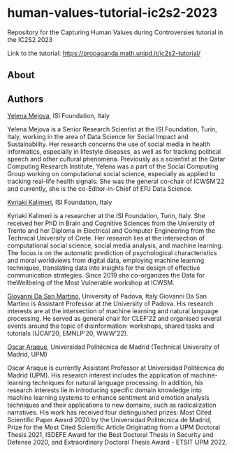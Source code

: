 # human-values-tutorial-ic2s2-2023
Repository for the Capturing Human Values during Controversies tutorial in the IC2S2 2023

Link to the tutorial: https://propaganda.math.unipd.it/ic2s2-tutorial/

## About


## Authors

[Yelena Mejova](https://yelenamejova.com), ISI Foundation, Italy
 
Yelena Mejova is a Senior Research Scientist at the ISI Foundation, Turin, Italy, working in the area of Data Science for Social Impact and Sustainability. Her research concerns the use of social media in health informatics, especially in lifestyle diseases, as well as for tracking political speech and other cultural phenomena. Previously as a scientist at the Qatar Computing Research Institute, Yelena was a part of the Social Computing Group working on computational social science, especially as applied to tracking real-life health signals. She was the general co-chair of ICWSM’22 and currently, she is the co-Editor-in-Chief of EPJ Data Science.

[Kyriaki Kalimeri](https://www.linkedin.com/in/kalimeri/), ISI Foundation, Italy

Kyriaki Kalimeri is a researcher at the ISI Foundation, Turin, Italy.  She received her PhD in Brain and Cognitive Sciences from the University of Trento and her Diploma in Electrical and Computer Engineering from the Technical University of Crete. Her research lies at the intersection of computational social science, social media analysis, and machine learning. The focus is on the automatic prediction of psychological characteristics and moral worldviews from digital data, employing machine learning techniques, translating data into insights for the design of effective communication strategies. Since 2019 she co-organizes the Data for theWellbeing of the Most Vulnerable workshop at ICWSM.

[Giovanni Da San Martino](https://www.linkedin.com/in/giovanni-da-san-martino-ba5a5954/), University of Padova, Italy
Giovanni Da San Martino is Assistant Professor at the University of Padova. His research interests are at the intersection of machine learning and natural language processing. 
He served as general chair for CLEF’22 and organised several events around the topic of disinformation: workshops, shared tasks and tutorials (IJCAI'20, EMNLP'20, WWW'22). 

[Oscar Araque](https://gsi.upm.es/oaraque), Universidad Politécnica de Madrid (Technical University of Madrid, UPM)

Oscar Araque is currently Assistant Professor at Universidad Politécnica de Madrid (UPM). His research interest includes the application of machine-learning techniques for natural language processing. In addition, his research interests lie in introducing specific domain knowledge into machine learning systems to enhance sentiment and emotion analysis techniques and their applications to new domains, such as radicalization narratives. His work has received four distinguished prizes: Most Cited Scientific Paper Award 2020 by the Universidad Politécnica de Madrid, Prize for the Most Cited Scientific Article Originating from a UPM Doctoral Thesis 2021, ISDEFE Award for the Best Doctoral Thesis in Security and Defense 2020, and  Extraordinary Doctoral Thesis Award - ETSIT UPM 2022.

